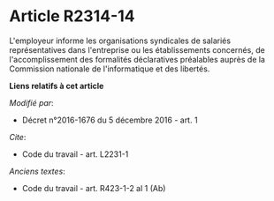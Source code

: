 # Article R2314-14

L'employeur informe les organisations syndicales de salariés représentatives dans l'entreprise ou les établissements
concernés, de l'accomplissement des formalités déclaratives préalables auprès de la Commission nationale de l'informatique et
des libertés.

**Liens relatifs à cet article**

_Modifié par_:

  - Décret n°2016-1676 du 5 décembre 2016 - art. 1

_Cite_:

  - Code du travail - art. L2231-1

_Anciens textes_:

  - Code du travail - art. R423-1-2 al 1 (Ab)
